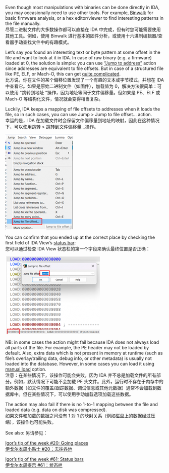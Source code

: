 Even though most manipulations with binaries can be done directly in IDA, you may occasionally need to use other tools. For example, [Binwalk](https://github.com/ReFirmLabs/binwalk) for basic firmware analysis, or a hex editor/viewer to find interesting patterns in the file manually.  
尽管二进制文件的大多数操作都可以直接在 IDA 中完成，但有时您可能需要使用其他工具。例如，使用 Binwalk 进行基本的固件分析，或使用十六进制编辑器/查看器手动查找文件中的有趣模式。

Let’s say you found an interesting text or byte pattern at some offset in the file and want to look at it in IDA. In case of raw binary (e.g. a firmware) loaded at 0, the solution is simple: you can use [“Jump to address”](https://hex-rays.com/blog/igors-tip-of-the-week-20-going-places/) action since addresses are equivalent to file offsets. But in case of a structured file like PE, ELF, or Mach-O, this can get [quite complicated](https://stackoverflow.com/questions/4524837/how-can-we-map-rva-relative-virtual-address-of-a-location-to-pe-file-offset).  
比方说，你在文件的某个偏移位置发现了一个有趣的文本或字节模式，并想在 IDA 中查看它。如果是原始二进制文件（如固件），加载值为 0，解决方法很简单：可以使用 "跳转到地址 "操作，因为地址等同于文件偏移量。但如果是 PE、ELF 或 Mach-O 等结构化文件，情况就会变得相当复杂。

Luckily, IDA keeps a mapping of file offsets to addresses when it loads the file, so in such cases, you can use Jump > Jump to file offset… action.  
幸运的是，IDA 在加载文件时会保留文件偏移量到地址的映射，因此在这种情况下，可以使用跳转 > 跳转到文件偏移量...操作。

![](assets/2023/12/fileoffset1-215x300.png)

You can confirm that you ended up at the correct place by checking the first field of IDA View’s [status bar](https://hex-rays.com/blog/igors-tip-of-the-week-61-status-bars/):  
您可以通过检查 IDA View 状态栏的第一个字段来确认最终位置是否正确：

![](assets/2023/12/fileoffset2-300x246.png)

NB: in some cases the action might fail because IDA does not always load all parts of the file. For example, the PE header may not be loaded by default. Also, extra data which is not present in memory at runtime (such as file’s overlay/trailing data, debug info, or other metadata) is usually not loaded into the database. However, in some cases you can load it using [manual load](https://hex-rays.com/blog/igors-tip-of-the-week-122-manual-load/) option.  
注意：在某些情况下，该操作可能会失败，因为 IDA 并不总是加载文件的所有部分。例如，默认情况下可能不会加载 PE 头文件。此外，运行时不存在于内存中的额外数据（如文件的覆盖/跟踪数据、调试信息或其他元数据）通常不会加载到数据库中。但在某些情况下，可以使用手动加载选项加载这些数据。

The action may also fail if there is no 1-to-1 mapping between the file and loaded data (e.g. data on disk was compressed).  
如果文件和加载的数据之间没有 1 对 1 的映射关系（例如磁盘上的数据经过压缩），该操作也可能失败。

See also: 另请参见：

[Igor’s tip of the week #20: Going places  
伊戈尔本周小贴士 #20：去往各地](https://hex-rays.com/blog/igors-tip-of-the-week-20-going-places/)

[Igor’s tip of the week #61: Status bars  
伊戈尔本周提示 #61：状态栏](https://hex-rays.com/blog/igors-tip-of-the-week-61-status-bars/)